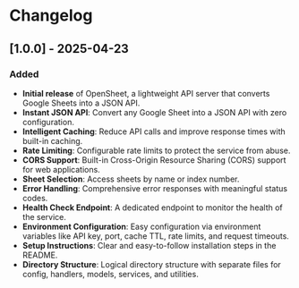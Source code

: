 # Changelog

## [1.0.0] - 2025-04-23

### Added

- **Initial release** of OpenSheet, a lightweight API server that converts Google Sheets into a JSON API.
- **Instant JSON API**: Convert any Google Sheet into a JSON API with zero configuration.
- **Intelligent Caching**: Reduce API calls and improve response times with built-in caching.
- **Rate Limiting**: Configurable rate limits to protect the service from abuse.
- **CORS Support**: Built-in Cross-Origin Resource Sharing (CORS) support for web applications.
- **Sheet Selection**: Access sheets by name or index number.
- **Error Handling**: Comprehensive error responses with meaningful status codes.
- **Health Check Endpoint**: A dedicated endpoint to monitor the health of the service.
- **Environment Configuration**: Easy configuration via environment variables like API key, port, cache TTL, rate limits, and request timeouts.
- **Setup Instructions**: Clear and easy-to-follow installation steps in the README.
- **Directory Structure**: Logical directory structure with separate files for config, handlers, models, services, and utilities.

